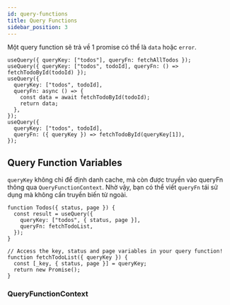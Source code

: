 ```yaml
---
id: query-functions
title: Query Functions
sidebar_position: 3
---
```


Một query function sẽ trả về 1 promise có thể là `data` hoặc `error`.

[//]: # "Example"

```tsx
useQuery({ queryKey: ["todos"], queryFn: fetchAllTodos });
useQuery({ queryKey: ["todos", todoId], queryFn: () => fetchTodoById(todoId) });
useQuery({
  queryKey: ["todos", todoId],
  queryFn: async () => {
    const data = await fetchTodoById(todoId);
    return data;
  },
});
useQuery({
  queryKey: ["todos", todoId],
  queryFn: ({ queryKey }) => fetchTodoById(queryKey[1]),
});
```

[//]: # "Example"

## Query Function Variables

`queryKey` không chỉ để định danh cache, mà còn được truyền vào queryFn thông
qua `QueryFunctionContext`. Nhờ vậy, bạn có thể viết `queryFn` tái sử dụng mà không
cần truyền biến từ ngoài.

[//]: # "Example4"

```tsx
function Todos({ status, page }) {
  const result = useQuery({
    queryKey: ["todos", { status, page }],
    queryFn: fetchTodoList,
  });
}

// Access the key, status and page variables in your query function!
function fetchTodoList({ queryKey }) {
  const [_key, { status, page }] = queryKey;
  return new Promise();
}
```

[//]: # "Example4"

### QueryFunctionContext
